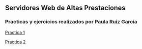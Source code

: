 ## Servidores Web de Altas Prestaciones
### Practicas y ejercicios realizados por Paula Ruiz García

[Practica 1](https://github.com/aluruiz/swap1819/tree/master/Practica1)

[Practica 2](https://github.com/aluruiz/swap1819/tree/master/Practica2)
